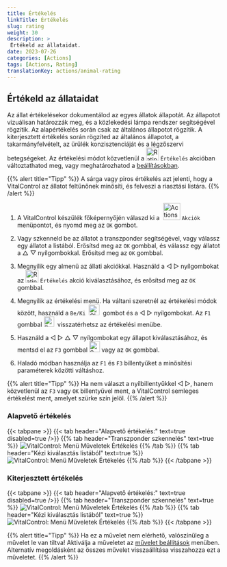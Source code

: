 ```yaml
---
title: Értékelés
linkTitle: Értékelés
slug: rating
weight: 30
description: >
 Értékeld az állataidat.
date: 2023-07-26
categories: [Actions]
tags: [Actions, Rating]
translationKey: actions/animal-rating
---
```


## Értékeld az állataidat

Az állat értékelésekor dokumentálod az egyes állatok állapotát. Az állapotot vizuálisan határozzák meg, és a közlekedési lámpa rendszer segítségével rögzítik. Az alapértékelés során csak az általános állapotot rögzítik. A kiterjesztett értékelés során rögzíted az általános állapotot, a takarmányfelvételt, az ürülék konzisztenciáját és a légzőszervi betegségeket. Az értékelési módot közvetlenül a <img src="/icons/actions/rating.svg" width="30" align="bottom" alt="Rating" /> `Értékelés` akcióban változtathatod meg, vagy meghatározhatod a [beállításokban](../../settings/data-acquisition/#mode-of-animal-rating).

{{% alert title="Tipp" %}}
A sárga vagy piros értékelés azt jelenti, hogy a VitalControl az állatot feltűnőnek minősíti, és felveszi a riasztási listára.
{{% /alert %}}

1. A VitalControl készülék főképernyőjén válaszd ki a &nbsp;<img src="/icons/actions.svg" width="40" align="bottom" alt="Actions" /> `Akciók` menüpontot, és nyomd meg az `OK` gombot.

2. Vagy szkenneld be az állatot a transzponder segítségével, vagy válassz egy állatot a listából. Erősítsd meg az `OK` gombbal, és válassz egy állatot a △ ▽ nyílgombokkal. Erősítsd meg az `OK` gombbal.

3. Megnyílik egy almenü az állati akciókkal. Használd a ◁ ▷ nyílgombokat az <img src="/icons/actions/rating.svg" width="30" align="bottom" alt="Rating" /> `Értékelés` akció kiválasztásához, és erősítsd meg az `OK` gombbal.

4. Megnyílik az értékelési menü. Ha váltani szeretnél az értékelési módok között, használd a `Be/Ki` &nbsp;<img src="/icons/gear.svg" width="25" align="bottom" alt="Chain-of-actions" />&nbsp; gombot és a ◁ ▷ nyílgombokat. Az `F1` gombbal <img src="/icons/footer/exit.svg" width="24" align="bottom" alt="Back" />&nbsp; visszatérhetsz az értékelési menübe.

5. Használd a ◁ ▷ △ ▽ nyílgombokat egy állapot kiválasztásához, és mentsd el az `F3` gombbal <img src="/icons/footer/save.svg" width="25" align="bottom" alt="Save" /> vagy az `OK` gombbal.

6. Haladó módban használja az `F1` és `F3` billentyűket a minősítési paraméterek közötti váltáshoz.

{{% alert title="Tipp" %}}
Ha nem választ a nyílbillentyűkkel ◁ ▷, hanem közvetlenül az `F3` vagy `OK` billentyűvel ment, a VitalControl semleges értékelést ment, amelyet szürke szín jelöl.
{{% /alert %}}

### Alapvető értékelés

{{< tabpane >}}
{{< tab header="Alapvető értékelés:" text=true disabled=true />}}
{{% tab header="Transzponder szkennelés" text=true %}}
![VitalControl: Menü Műveletek Értékelés](../images/basicrating-scan.png "Alapvető értékelés")
{{% /tab %}}
{{% tab header="Kézi kiválasztás listából" text=true %}}
![VitalControl: Menü Műveletek Értékelés](../images/basicrating.png "Alapvető értékelés")
{{% /tab %}}
{{< /tabpane >}}

### Kiterjesztett értékelés

{{< tabpane >}}
{{< tab header="Alapvető értékelés:" text=true disabled=true />}}
{{% tab header="Transzponder szkennelés" text=true %}}
![VitalControl: Menü Műveletek Értékelés](../images/extendedrating-scan.png "Kiterjesztett értékelés")
{{% /tab %}}
{{% tab header="Kézi kiválasztás listából" text=true %}}
![VitalControl: Menü Műveletek Értékelés](../images/extendedrating.png "Kiterjesztett értékelés")
{{% /tab %}}
{{< /tabpane >}}

{{% alert title="Tipp" %}}
Ha ez a művelet nem elérhető, valószínűleg a művelet le van tiltva! Aktiválja a műveletet az [művelet beállítások](../setting/) menüben. Alternatív megoldásként az összes művelet visszaállítása visszahozza ezt a műveletet.
{{% /alert %}}
